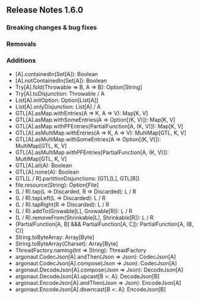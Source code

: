 ## Release Notes 1.6.0

### Breaking changes & bug fixes

### Removals

### Additions
+ [A].containedIn(Set[A]): Boolean
+ [A].notContainedIn(Set[A]): Boolean
+ Try[A].fold(Throwable => B, A => B): Option[String]
+ Try[A].toDisjunction: Throwable \/ A
+ List[A].initOption: Option[List[A]]
+ List[A].onlyDisjunction: List[A] \/ A
+ GTL[A].asMap.withEntries(A => K, A => V): Map[K, V]
+ GTL[A].asMap.withSomeEntries(A => Option[(K, V)]): Map[K, V]
+ GTL[A].asMap.withPFEntries(PartialFunction[A, (K, V)]): Map[K, V]
+ GTL[A].asMultiMap.withEntries(A => K, A => V): MultiMap[GTL, K, V]
+ GTL[A].asMultiMap.withSomeEntries(A => Option[(K, V)]): MultiMap[GTL, K, V]
+ GTL[A].asMultiMap.withPFEntries(PartialFunction[A, (K, V)]): MultiMap[GTL, K, V]
+ GTL[A].all(A): Boolean
+ GTL[A].none(A): Boolean
+ GTL[L \/ R].partitionDisjunctions: (GTL[L], GTL[R])
+ file.resource(String): Option[File]
+ (L \/ R).tap(L => Discarded, R => Discarded): L \/ R
+ (L \/ R).tapLeft(L => Discarded): L \/ R
+ (L \/ R).tapRight(R => Discarded): L \/ R
+ (L \/ R).addTo(Growable[L], Growable[R]): L \/ R
+ (L \/ R).removeFrom(Shrinkable[L], Shrinkable[R]): L \/ R
+ (PartialFunction[A, B] &&& PartialFunction[A, C]): PartialFunction[A, (B, C)]
+ String.toByteArray: Array[Byte]
+ String.toByteArray(Charset): Array[Byte]
+ ThreadFactory.naming(Int => String): ThreadFactory
+ argonaut.CodecJson[A].andThen(Json => Json): CodecJson[A]
+ argonaut.CodecJson[A].compose(Json => Json): CodecJson[A]
+ argonaut.DecodeJson[A].compose(Json => Json): DecodeJson[A]
+ argonaut.DecodeJson[A].upcast[B >: A]: DecodeJson[B]
+ argonaut.EncodeJson[A].andThen(Json => Json): EncodeJson[A]
+ argonaut.EncodeJson[A].downcast[B <: A]: EncodeJson[B]